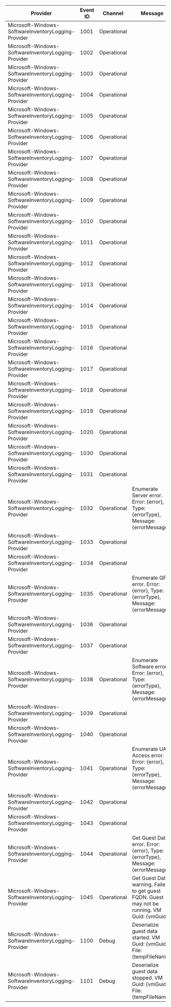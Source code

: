 Provider                                             |  Event ID  |  Channel      |  Message
-----------------------------------------------------|------------|---------------|------------------------------------------------------------------------------------------------
Microsoft-Windows-SoftwareInventoryLogging-Provider  |  1001      |  Operational  |
Microsoft-Windows-SoftwareInventoryLogging-Provider  |  1002      |  Operational  |
Microsoft-Windows-SoftwareInventoryLogging-Provider  |  1003      |  Operational  |
Microsoft-Windows-SoftwareInventoryLogging-Provider  |  1004      |  Operational  |
Microsoft-Windows-SoftwareInventoryLogging-Provider  |  1005      |  Operational  |
Microsoft-Windows-SoftwareInventoryLogging-Provider  |  1006      |  Operational  |
Microsoft-Windows-SoftwareInventoryLogging-Provider  |  1007      |  Operational  |
Microsoft-Windows-SoftwareInventoryLogging-Provider  |  1008      |  Operational  |
Microsoft-Windows-SoftwareInventoryLogging-Provider  |  1009      |  Operational  |
Microsoft-Windows-SoftwareInventoryLogging-Provider  |  1010      |  Operational  |
Microsoft-Windows-SoftwareInventoryLogging-Provider  |  1011      |  Operational  |
Microsoft-Windows-SoftwareInventoryLogging-Provider  |  1012      |  Operational  |
Microsoft-Windows-SoftwareInventoryLogging-Provider  |  1013      |  Operational  |
Microsoft-Windows-SoftwareInventoryLogging-Provider  |  1014      |  Operational  |
Microsoft-Windows-SoftwareInventoryLogging-Provider  |  1015      |  Operational  |
Microsoft-Windows-SoftwareInventoryLogging-Provider  |  1016      |  Operational  |
Microsoft-Windows-SoftwareInventoryLogging-Provider  |  1017      |  Operational  |
Microsoft-Windows-SoftwareInventoryLogging-Provider  |  1018      |  Operational  |
Microsoft-Windows-SoftwareInventoryLogging-Provider  |  1019      |  Operational  |
Microsoft-Windows-SoftwareInventoryLogging-Provider  |  1020      |  Operational  |
Microsoft-Windows-SoftwareInventoryLogging-Provider  |  1030      |  Operational  |
Microsoft-Windows-SoftwareInventoryLogging-Provider  |  1031      |  Operational  |
Microsoft-Windows-SoftwareInventoryLogging-Provider  |  1032      |  Operational  |  Enumerate Server error. Error: {error}, Type: {errorType}, Message: {errorMessage}
Microsoft-Windows-SoftwareInventoryLogging-Provider  |  1033      |  Operational  |
Microsoft-Windows-SoftwareInventoryLogging-Provider  |  1034      |  Operational  |
Microsoft-Windows-SoftwareInventoryLogging-Provider  |  1035      |  Operational  |  Enumerate QFE error.  Error: {error}, Type: {errorType}, Message: {errorMessage}
Microsoft-Windows-SoftwareInventoryLogging-Provider  |  1036      |  Operational  |
Microsoft-Windows-SoftwareInventoryLogging-Provider  |  1037      |  Operational  |
Microsoft-Windows-SoftwareInventoryLogging-Provider  |  1038      |  Operational  |  Enumerate Software error. Error: {error}, Type: {errorType}, Message: {errorMessage}
Microsoft-Windows-SoftwareInventoryLogging-Provider  |  1039      |  Operational  |
Microsoft-Windows-SoftwareInventoryLogging-Provider  |  1040      |  Operational  |
Microsoft-Windows-SoftwareInventoryLogging-Provider  |  1041      |  Operational  |  Enumerate UAL Access error. Error: {error}, Type: {errorType}, Message: {errorMessage}
Microsoft-Windows-SoftwareInventoryLogging-Provider  |  1042      |  Operational  |
Microsoft-Windows-SoftwareInventoryLogging-Provider  |  1043      |  Operational  |
Microsoft-Windows-SoftwareInventoryLogging-Provider  |  1044      |  Operational  |  Get Guest Data error. Error: {error}, Type: {errorType}, Message: {errorMessage}
Microsoft-Windows-SoftwareInventoryLogging-Provider  |  1045      |  Operational  |  Get Guest Data warning. Failed to get guest FQDN. Guest may not be running. VM Guid: {vmGuid}.
Microsoft-Windows-SoftwareInventoryLogging-Provider  |  1100      |  Debug        |  Deserialize guest data started. VM Guid: {vmGuid}, File: {tempFileName}.
Microsoft-Windows-SoftwareInventoryLogging-Provider  |  1101      |  Debug        |  Deserialize guest data stopped. VM Guid: {vmGuid}, File: {tempFileName}.